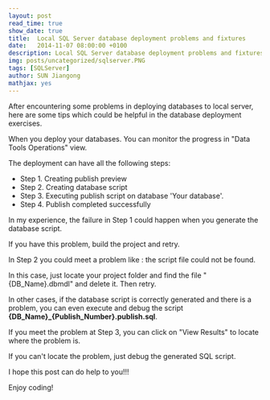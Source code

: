 ```yaml
---
layout: post
read_time: true
show_date: true
title:  Local SQL Server database deployment problems and fixtures
date:   2014-11-07 08:00:00 +0100
description: Local SQL Server database deployment problems and fixtures
img: posts/uncategorized/sqlserver.PNG
tags: [SQLServer]
author: SUN Jiangong
mathjax: yes
---
```



After encountering some problems in deploying databases to local server, here are some tips which could be helpful in the database deployment exercises.


When you deploy your databases. You can monitor the progress in "Data Tools Operations" view.

The deployment can have all the following steps:


- Step 1. Creating publish preview
- Step 2. Creating database script
- Step 3. Executing publish script on database 'Your database'.
- Step 4. Publish completed successfully



In my experience, the failure in Step 1 could happen when you generate the database script.

If you have this problem, build the project and retry.


In Step 2 you could meet a problem like : the script file could not be found.

In this case, just locate your project folder and find the file "{DB_Name}.dbmdl" and delete it. Then retry.

In other cases, if the database script is correctly generated and there is a problem, you can even execute and debug the script **{DB_Name}_{Publish_Number}.publish.sql**.


If you meet the problem at Step 3, you can click on "View Results"  to locate where the problem is.

If you can't locate the problem, just debug the generated SQL script.


I hope this post can do help to you!!!


Enjoy coding!

